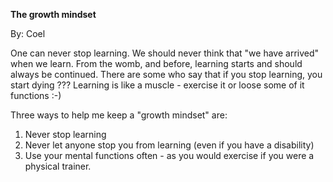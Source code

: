 
**The growth mindset**

By: Coel

One can never stop learning.  We should never think that "we have arrived" when we learn.
From the womb, and before, learning starts and should always be continued.  There are some 
who say that if you stop learning, you start dying ???  Learning is like a muscle - exercise it
or loose some of it functions  :-)

Three ways to help me keep a "growth mindset" are:
1. Never stop learning
2. Never let anyone stop you from learning (even if you have a disability)
3. Use your mental functions often - as you would exercise if you were a physical trainer.


